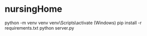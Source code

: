 # nursingHome

python -m  venv venv
venv\Scripts\activate  (Windows)
pip install -r requirements.txt
python server.py